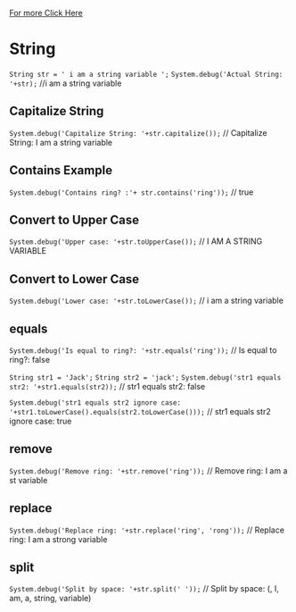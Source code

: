 [For more Click Here](https://developer.salesforce.com/docs/atlas.en-us.apexref.meta/apexref/apex_methods_system_string.htm)

# String 

`String str = ' i am a string variable ';`
`System.debug('Actual String: '+str);` //i am a string variable

## Capitalize String
`System.debug('Capitalize String: '+str.capitalize());` // Capitalize String: I am a string variable

## Contains Example
`System.debug('Contains ring? :'+ str.contains('ring'));` // true

## Convert to Upper Case
`System.debug('Upper case: '+str.toUpperCase());` // I AM A STRING VARIABLE

## Convert to Lower Case
`System.debug('Lower case: '+str.toLowerCase());` // i am a string variable 

## equals
`System.debug('Is equal to ring?: '+str.equals('ring'));` // Is equal to ring?: false

`String str1 = 'Jack';`
`String str2 = 'jack';`
`System.debug('str1 equals str2: '+str1.equals(str2));` // str1 equals str2: false

`System.debug('str1 equals str2 ignore case: '+str1.toLowerCase().equals(str2.toLowerCase()));` // str1 equals str2 ignore case: true

## remove
`System.debug('Remove ring: '+str.remove('ring'));` // Remove ring: I am a st variable 

## replace
`System.debug('Replace ring: '+str.replace('ring', 'rong'));` // Replace ring:  I am a strong variable 

## split
`System.debug('Split by space: '+str.split(' '));` // Split by space: (, I, am, a, string, variable)
